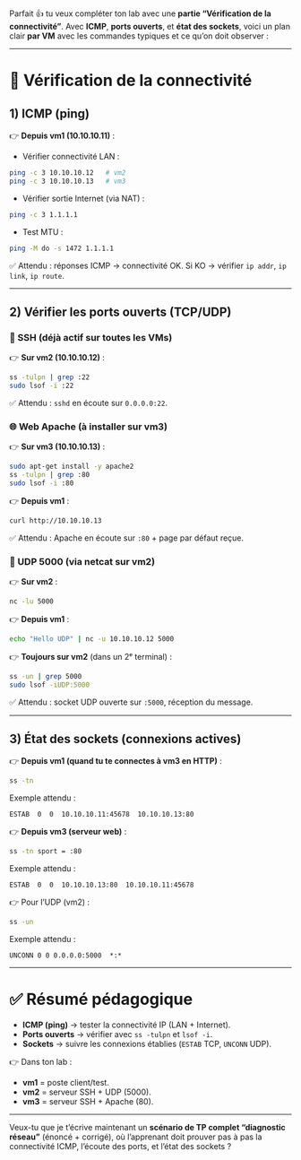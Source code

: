 Parfait 👍 tu veux compléter ton lab avec une **partie “Vérification de la connectivité”**.
Avec **ICMP**, **ports ouverts**, et **état des sockets**, voici un plan clair **par VM** avec les commandes typiques et ce qu’on doit observer :

---

# 🔧 Vérification de la connectivité

## 1) **ICMP (ping)**

👉 **Depuis vm1 (10.10.10.11)** :

* Vérifier connectivité LAN :

```bash
ping -c 3 10.10.10.12   # vm2
ping -c 3 10.10.10.13   # vm3
```

* Vérifier sortie Internet (via NAT) :

```bash
ping -c 3 1.1.1.1
```

* Test MTU :

```bash
ping -M do -s 1472 1.1.1.1
```

✅ Attendu : réponses ICMP → connectivité OK.
Si KO → vérifier `ip addr`, `ip link`, `ip route`.

---

## 2) **Vérifier les ports ouverts (TCP/UDP)**

### 🔑 SSH (déjà actif sur toutes les VMs)

👉 **Sur vm2 (10.10.10.12)** :

```bash
ss -tulpn | grep :22
sudo lsof -i :22
```

✅ Attendu : `sshd` en écoute sur `0.0.0.0:22`.

### 🌐 Web Apache (à installer sur vm3)

👉 **Sur vm3 (10.10.10.13)** :

```bash
sudo apt-get install -y apache2
ss -tulpn | grep :80
sudo lsof -i :80
```

👉 **Depuis vm1** :

```bash
curl http://10.10.10.13
```

✅ Attendu : Apache en écoute sur `:80` + page par défaut reçue.

### 📡 UDP 5000 (via netcat sur vm2)

👉 **Sur vm2** :

```bash
nc -lu 5000
```

👉 **Depuis vm1** :

```bash
echo "Hello UDP" | nc -u 10.10.10.12 5000
```

👉 **Toujours sur vm2** (dans un 2ᵉ terminal) :

```bash
ss -un | grep 5000
sudo lsof -iUDP:5000
```

✅ Attendu : socket UDP ouverte sur `:5000`, réception du message.

---

## 3) **État des sockets (connexions actives)**

👉 **Depuis vm1 (quand tu te connectes à vm3 en HTTP)** :

```bash
ss -tn
```

Exemple attendu :

```
ESTAB  0  0  10.10.10.11:45678  10.10.10.13:80
```

👉 **Depuis vm3 (serveur web)** :

```bash
ss -tn sport = :80
```

Exemple attendu :

```
ESTAB  0  0  10.10.10.13:80  10.10.10.11:45678
```

👉 Pour l’UDP (vm2) :

```bash
ss -un
```

Exemple attendu :

```
UNCONN 0 0 0.0.0.0:5000  *:*
```

---

# ✅ Résumé pédagogique

* **ICMP (ping)** → tester la connectivité IP (LAN + Internet).
* **Ports ouverts** → vérifier avec `ss -tulpn` et `lsof -i`.
* **Sockets** → suivre les connexions établies (`ESTAB` TCP, `UNCONN` UDP).

👉 Dans ton lab :

* **vm1** = poste client/test.
* **vm2** = serveur SSH + UDP (5000).
* **vm3** = serveur SSH + Apache (80).

---

Veux-tu que je t’écrive maintenant un **scénario de TP complet “diagnostic réseau”** (énoncé + corrigé), où l’apprenant doit prouver pas à pas la connectivité ICMP, l’écoute des ports, et l’état des sockets ?
